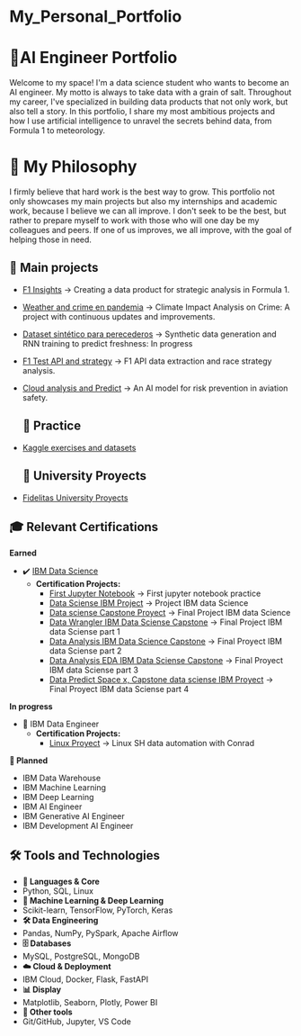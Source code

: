 # My_Personal_Portfolio
# 🚀AI Engineer Portfolio
Welcome to my space! I'm a data science student who wants to become an AI engineer. My motto is always to take data with a grain of salt. Throughout my career, I've specialized in building data products that not only work, but also tell a story. In this portfolio, I share my most ambitious projects and how I use artificial intelligence to unravel the secrets behind data, from Formula 1 to meteorology.
# 🌱 My Philosophy
I firmly believe that hard work is the best way to grow. This portfolio not only showcases my main projects but also my internships and academic work, because I believe we can all improve. I don't seek to be the best, but rather to prepare myself to work with those who will one day be my colleagues and peers. If one of us improves, we all improve, with the goal of helping those in need.

## 📌 Main projects
- [F1 Insights](https://github.com/ManuelCartin/F1_Project_Data_engineering) → Creating a data product for strategic analysis in Formula 1.
- [Weather and crime en pandemia](https://github.com/ManuelCartin/Proyect_Crime_Meteo) → Climate Impact Analysis on Crime: A project with continuous updates and improvements.
- [Dataset sintético para perecederos](https://github.com/ManuelCartin/Perishable_RNN_Project) → Synthetic data generation and RNN training to predict freshness: In progress
- [F1 Test API and strategy](https://github.com/ManuelCartin/f1-merged-analysis-2022-2024_and_analsys) → F1 API data extraction and race strategy analysis.
- [Cloud analysis and Predict](https://github.com/ManuelCartin/Cloud_Analisys_Predict/tree/main)  →  An AI model for risk prevention in aviation safety.

  ## 🧪 Practice
- [Kaggle exercises and datasets](https://github.com/ManuelCartin/Data_Practice)

  ## 🧩 University Proyects
- [Fidelitas University Proyects](https://github.com/ManuelCartin/University_Fidelitas_Project) 

## 🎓 Relevant Certifications

**Earned**
- ✔️ [IBM Data Science](https://www.credly.com/org/ibm/badge/ibm-data-science-professional-certificate-v3)
  - **Certification Projects:**
    - [First Jupyter Notebook](https://github.com/ManuelCartin/firstJupyterIBMskills) → First jupyter notebook practice
    - [Data Sciense IBM Project](https://github.com/ManuelCartin/Data_Science_IBM_Proyect) → Project IBM data Science
    - [Data sciense Capstone Proyect](https://github.com/ManuelCartin/IBM_Data_Sciense_Capstone) → Final Project IBM data Science 
    - [Data Wrangler IBM Data Sciense Capstone](https://github.com/ManuelCartin/DataWrangler_SpaceX_IBMCourse) → Final Project IBM data Sciense part 1
    - [Data Analysis IBM Data Science Capstone](https://github.com/ManuelCartin/Date_Analysis_AED_SpaceX__IBM_apply_data_sciense_capstone_part3) → Final Proyect IBM data Sciense part 2
    - [Data Analysis EDA IBM Data Sciense Capstone](https://github.com/ManuelCartin/Date_Analysis_AED_SpaceX_IBM_apply_data_sciense_capstone) → Final Proyect IBM data Sciense part 3
    - [Data Predict Space x, Capstone data sciense IBM Proyect](https://github.com/ManuelCartin/Date_Predict_AED_Space_X_IBM_apply_data_sciense_capstone) → Final Proyect IBM data Sciense part 4
       
**In progress**
- 🔄 IBM Data Engineer
  - **Certification Projects:**
    - [Linux Proyect](https://github.com/ManuelCartin/IBM_Data_Engineer_Course6_Proyect) → Linux SH data automation with Conrad

**🚧 Planned**
- IBM Data Warehouse
- IBM Machine Learning
- IBM Deep Learning
- IBM AI Engineer
- IBM Generative AI Engineer
- IBM Development AI Engineer


## 🛠️ Tools and Technologies

- **🧠  Languages ​​& Core** 
- Python, SQL, Linux
- **🤖 Machine Learning & Deep Learning** 
- Scikit-learn, TensorFlow, PyTorch, Keras
- **🛠️ Data Engineering** 
- Pandas, NumPy, PySpark, Apache Airflow
- **🗄️ Databases** 
- MySQL, PostgreSQL, MongoDB
- **☁️ Cloud & Deployment** 
- IBM Cloud, Docker, Flask, FastAPI
- **📊 Display** 
- Matplotlib, Seaborn, Plotly, Power BI
- **🧰 Other tools** 
- Git/GitHub, Jupyter, VS Code
